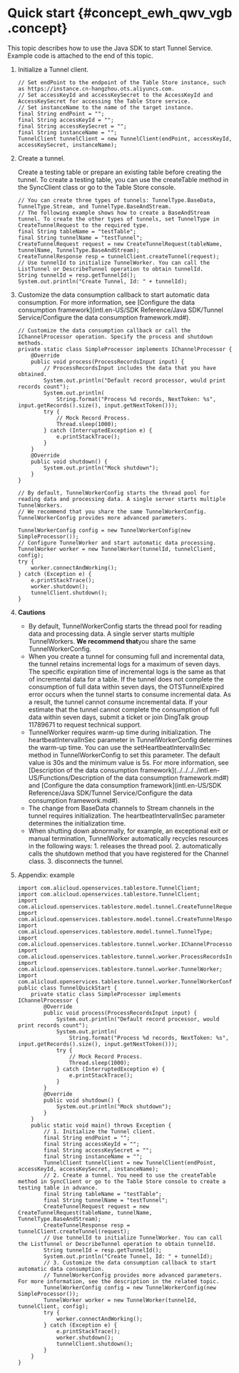 # Quick start {#concept_ewh_qwv_vgb .concept}

This topic describes how to use the Java SDK to start Tunnel Service. Example code is attached to the end of this topic.

1.  Initialize a Tunnel client.

    ``` {#codeblock_os4_jvs_61s}
    // Set endPoint to the endpoint of the Table Store instance, such as https://instance.cn-hangzhou.ots.aliyuncs.com.
    // Set accessKeyId and accessKeySecret to the AccessKeyId and AccessKeySecret for accessing the Table Store service.
    // Set instanceName to the name of the target instance.
    final String endPoint = "";
    final String accessKeyId = "";
    final String accessKeySecret = "";
    final String instanceName = "";
    TunnelClient tunnelClient = new TunnelClient(endPoint, accessKeyId, accessKeySecret, instanceName);
    ```

2.  Create a tunnel.

    Create a testing table or prepare an existing table before creating the tunnel. To create a testing table, you can use the createTable method in the SyncClient class or go to the Table Store console.

    ``` {#codeblock_5zx_mes_27o}
    // You can create three types of tunnels: TunnelType.BaseData, TunnelType.Stream, and TunnelType.BaseAndStream.
    // The following example shows how to create a BaseAndStream tunnel. To create the other types of tunnels, set TunnelType in CreateTunnelRequest to the required type.
    final String tableName = "testTable";
    final String tunnelName = "testTunnel";
    CreateTunnelRequest request = new CreateTunnelRequest(tableName, tunnelName, TunnelType.BaseAndStream);
    CreateTunnelResponse resp = tunnelClient.createTunnel(request);
    // Use tunnelId to initialize TunnelWorker. You can call the ListTunnel or DescribeTunnel operation to obtain tunnelId.
    String tunnelId = resp.getTunnelId(); 
    System.out.println("Create Tunnel, Id: " + tunnelId);
    ```

3.  Customize the data consumption callback to start automatic data consumption. For more information, see [Configure the data consumption framework](intl.en-US/SDK Reference/Java SDK/Tunnel Service/Configure the data consumption framework.md#).

    ``` {#codeblock_4ky_dmn_oyb}
    // Customize the data consumption callback or call the IChannelProcessor operation. Specify the process and shutdown methods.
    private static class SimpleProcessor implements IChannelProcessor {
        @Override
        public void process(ProcessRecordsInput input) {
            // ProcessRecordsInput includes the data that you have obtained.
            System.out.println("Default record processor, would print records count");
            System.out.println(
                String.format("Process %d records, NextToken: %s", input.getRecords().size(), input.getNextToken()));
            try {
                // Mock Record Process.
                Thread.sleep(1000);
            } catch (InterruptedException e) {
                e.printStackTrace();
            }
        }
        @Override
        public void shutdown() {
            System.out.println("Mock shutdown");
        }
    }
    
    // By default, TunnelWorkerConfig starts the thread pool for reading data and processing data. A single server starts multiple TunnelWorkers.
    // We recommend that you share the same TunnelWorkerConfig. TunnelWorkerConfig provides more advanced parameters.
    
    TunnelWorkerConfig config = new TunnelWorkerConfig(new SimpleProcessor());
    // Configure TunnelWorker and start automatic data processing.
    TunnelWorker worker = new TunnelWorker(tunnelId, tunnelClient, config);
    try {
        worker.connectAndWorking();
    } catch (Exception e) {
        e.printStackTrace();
        worker.shutdown();
        tunnelClient.shutdown();
    }
    ```

4.  **Cautions** 
    -   By default, TunnelWorkerConfig starts the thread pool for reading data and processing data. A single server starts multiple TunnelWorkers. **We recommend that**you share the same TunnelWorkerConfig.
    -   When you create a tunnel for consuming full and incremental data, the tunnel retains incremental logs for a maximum of seven days. The specific expiration time of incremental logs is the same as that of incremental data for a table. If the tunnel does not complete the consumption of full data within seven days, the OTSTunnelExpired error occurs when the tunnel starts to consume incremental data. As a result, the tunnel cannot consume incremental data. If your estimate that the tunnel cannot complete the consumption of full data within seven days, submit a ticket or join DingTalk group 11789671 to request technical support.
    -   TunnelWorker requires warm-up time during initialization. The heartbeatIntervalInSec parameter in TunnelWorkerConfig determines the warm-up time. You can use the setHeartbeatIntervalInSec method in TunnelWorkerConfig to set this parameter. The default value is 30s and the minimum value is 5s. For more information, see [Description of the data consumption framework](../../../../intl.en-US/Functions/Description of the data consumption framework.md#) and [Configure the data consumption framework](intl.en-US/SDK Reference/Java SDK/Tunnel Service/Configure the data consumption framework.md#).
    -   The change from BaseData channels to Stream channels in the tunnel requires initialization. The heartbeatIntervalInSec parameter determines the initialization time.
    -   When shutting down abnormally, for example, an exceptional exit or manual termination, TunnelWorker automatically recycles resources in the following ways: 1. releases the thread pool. 2. automatically calls the shutdown method that you have registered for the Channel class. 3. disconnects the tunnel.
5.  Appendix: example

    ``` {#codeblock_63n_7pw_8bx}
    import com.alicloud.openservices.tablestore.TunnelClient;
    import com.alicloud.openservices.tablestore.TunnelClient;
    import com.alicloud.openservices.tablestore.model.tunnel.CreateTunnelRequest;
    import com.alicloud.openservices.tablestore.model.tunnel.CreateTunnelResponse;
    import com.alicloud.openservices.tablestore.model.tunnel.TunnelType;
    import com.alicloud.openservices.tablestore.tunnel.worker.IChannelProcessor;
    import com.alicloud.openservices.tablestore.tunnel.worker.ProcessRecordsInput;
    import com.alicloud.openservices.tablestore.tunnel.worker.TunnelWorker;
    import com.alicloud.openservices.tablestore.tunnel.worker.TunnelWorkerConfig;
    public class TunnelQuickStart {
        private static class SimpleProcessor implements IChannelProcessor {
            @Override
            public void process(ProcessRecordsInput input) {
                System.out.println("Default record processor, would print records count");
                System.out.println(
                    String.format("Process %d records, NextToken: %s", input.getRecords().size(), input.getNextToken()));
                try {
                    // Mock Record Process.
                    Thread.sleep(1000);
                } catch (InterruptedException e) {
                    e.printStackTrace();
                }
            }
            @Override
            public void shutdown() {
                System.out.println("Mock shutdown");
            }
        }
        public static void main() throws Exception {
            // 1. Initialize the Tunnel client.
            final String endPoint = "";
            final String accessKeyId = "";
            final String accessKeySecret = "";
            final String instanceName = "";
            TunnelClient tunnelClient = new TunnelClient(endPoint, accessKeyId, accessKeySecret, instanceName);
            // 2. Create a tunnel. You need to use the createTable method in SyncClient or go to the Table Store console to create a testing table in advance.
            final String tableName = "testTable";
            final String tunnelName = "testTunnel";
            CreateTunnelRequest request = new CreateTunnelRequest(tableName, tunnelName, TunnelType.BaseAndStream);
            CreateTunnelResponse resp = tunnelClient.createTunnel(request);
            // Use tunnelId to initialize TunnelWorker. You can call the ListTunnel or DescribeTunnel operation to obtain tunnelId.
            String tunnelId = resp.getTunnelId();
            System.out.println("Create Tunnel, Id: " + tunnelId);
            // 3. Customize the data consumption callback to start automatic data consumption.
            // TunnelWorkerConfig provides more advanced parameters. For more information, see the description in the related topic.
            TunnelWorkerConfig config = new TunnelWorkerConfig(new SimpleProcessor());
            TunnelWorker worker = new TunnelWorker(tunnelId, tunnelClient, config);
            try {
                worker.connectAndWorking();
            } catch (Exception e) {
                e.printStackTrace();
                worker.shutdown();
                tunnelClient.shutdown();
            }
        }
    }
    ```


